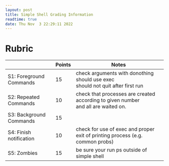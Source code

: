 ```yaml
---
layout: post
title: Simple Shell Grading Information
readtime: true
date: Thu Nov  3 22:29:11 2022 
---
```


# Rubric

|                         | Points | Notes                                                                                |
|:------------------------|--------|--------------------------------------------------------------------------------------|
| S1: Foreground Commands | 15     | check arguments with donothing<br>should use exec<br>should not quit after first run |
| S2: Repeated Commands   | 10     | check that processes are created according to given number<br>and all are waited on. |
| S3: Background Commands | 15     |                                                                                      |
| S4: Finish notification | 10     | check for use of exec and proper exit of printing process (e.g. common probs)        |
| S5: Zombies             | 15     | be sure your run ps outside of simple shell                                          |

